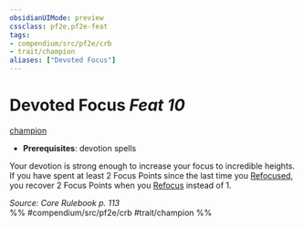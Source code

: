 ```yaml
---
obsidianUIMode: preview
cssclass: pf2e,pf2e-feat
tags:
- compendium/src/pf2e/crb
- trait/champion
aliases: ["Devoted Focus"]
---
```

# Devoted Focus  *Feat 10*  
[champion](/rules/traits/champion.md)  

- **Prerequisites**: devotion spells

Your devotion is strong enough to increase your focus to incredible heights. If you have spent at least 2 Focus Points since the last time you [Refocused](/rules/actions/refocus.md), you recover 2 Focus Points when you [Refocus](/rules/actions/refocus.md) instead of 1.

*Source: Core Rulebook p. 113*  
%% #compendium/src/pf2e/crb #trait/champion %%